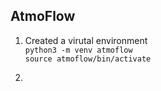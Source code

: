 ## AtmoFlow

1. Created a virutal environment \
`python3 -m venv atmoflow ` \
`source atmoflow/bin/activate `

2.
